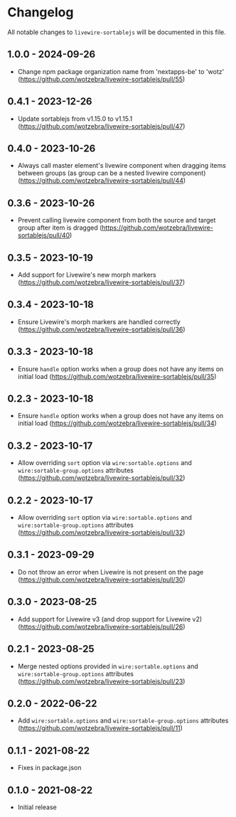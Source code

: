 # Changelog

All notable changes to `livewire-sortablejs` will be documented in this file.

## 1.0.0 - 2024-09-26

- Change npm package organization name from 'nextapps-be' to 'wotz' (https://github.com/wotzebra/livewire-sortablejs/pull/55)

## 0.4.1 - 2023-12-26

- Update sortablejs from v1.15.0 to v1.15.1 (https://github.com/wotzebra/livewire-sortablejs/pull/47)

## 0.4.0 - 2023-10-26

- Always call master element's livewire component when dragging items between groups (as group can be a nested livewire component) (https://github.com/wotzebra/livewire-sortablejs/pull/44)

## 0.3.6 - 2023-10-26

- Prevent calling livewire component from both the source and target group after item is dragged (https://github.com/wotzebra/livewire-sortablejs/pull/40)

## 0.3.5 - 2023-10-19

- Add support for Livewire's new morph markers (https://github.com/wotzebra/livewire-sortablejs/pull/37)

## 0.3.4 - 2023-10-18

- Ensure Livewire's morph markers are handled correctly (https://github.com/wotzebra/livewire-sortablejs/pull/36)

## 0.3.3 - 2023-10-18

- Ensure `handle` option works when a group does not have any items on initial load (https://github.com/wotzebra/livewire-sortablejs/pull/35)

## 0.2.3 - 2023-10-18

- Ensure `handle` option works when a group does not have any items on initial load (https://github.com/wotzebra/livewire-sortablejs/pull/34)

## 0.3.2 - 2023-10-17

- Allow overriding `sort` option via `wire:sortable.options` and `wire:sortable-group.options` attributes (https://github.com/wotzebra/livewire-sortablejs/pull/32)

## 0.2.2 - 2023-10-17

- Allow overriding `sort` option via `wire:sortable.options` and `wire:sortable-group.options` attributes (https://github.com/wotzebra/livewire-sortablejs/pull/32)

## 0.3.1 - 2023-09-29

- Do not throw an error when Livewire is not present on the page (https://github.com/wotzebra/livewire-sortablejs/pull/30)

## 0.3.0 - 2023-08-25

- Add support for Livewire v3 (and drop support for Livewire v2) (https://github.com/wotzebra/livewire-sortablejs/pull/26)

## 0.2.1 - 2023-08-25

- Merge nested options provided in `wire:sortable.options` and `wire:sortable-group.options` attributes (https://github.com/wotzebra/livewire-sortablejs/pull/23)

## 0.2.0 - 2022-06-22

- Add `wire:sortable.options` and `wire:sortable-group.options` attributes (https://github.com/wotzebra/livewire-sortablejs/pull/11)

## 0.1.1 - 2021-08-22

- Fixes in package.json

## 0.1.0 - 2021-08-22

- Initial release
